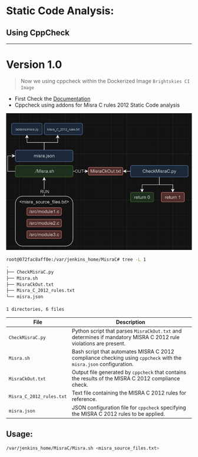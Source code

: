 # Static Code Analysis:
## Using CppCheck
---
# Version 1.0
> Now we using cppcheck within the Dockerized Image `Brightskies CI Image`
- First Check the [Documentation](./Misra%20C%202012%20Static%20Code%20analysis.pdf)
- Cppcheck using addons for Misra C rules 2012 Static Code analysis

![alt text](image.png)

```bash
root@072fac8aff0e:/var/jenkins_home/MisraC# tree -L 1
.
├── CheckMisraC.py
├── Misra.sh
├── MisraCkOut.txt
├── Misra_C_2012_rules.txt
└── misra.json

1 directories, 6 files
```

| File                   | Description                                                                                      |
|------------------------|--------------------------------------------------------------------------------------------------|
| `CheckMisraC.py`       | Python script that parses `MisraCkOut.txt` and determines if mandatory MISRA C 2012 rule violations are present. |
| `Misra.sh`             | Bash script that automates MISRA C 2012 compliance checking using `cppcheck` with the `misra.json` configuration. |
| `MisraCkOut.txt`       | Output file generated by `cppcheck` that contains the results of the MISRA C 2012 compliance check. |
| `Misra_C_2012_rules.txt` | Text file containing the MISRA C 2012 rules for reference.                                       |
| `misra.json`           | JSON configuration file for `cppcheck` specifying the MISRA C 2012 rules to be applied.          |

## Usage:
```bash
/var/jenkins_home/MisraC/Misra.sh <misra_source_files.txt>
```

